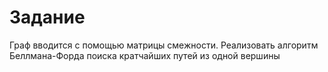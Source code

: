 # Задание
Граф вводится с помощью матрицы смежности. Реализовать алгоритм Беллмана-Форда поиска кратчайших путей из одной вершины